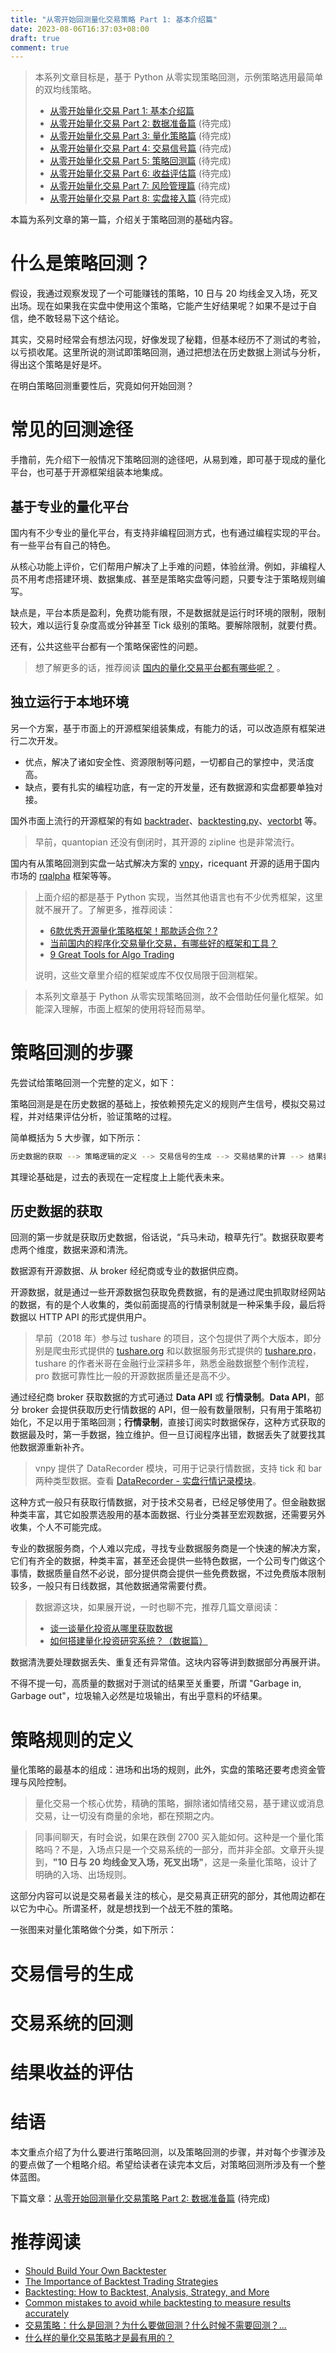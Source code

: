 ```yaml
---
title: "从零开始回测量化交易策略 Part 1: 基本介绍篇"
date: 2023-08-06T16:37:03+08:00
draft: true
comment: true
---
```


> 本系列文章目标是，基于 Python 从零实现策略回测，示例策略选用最简单的双均线策略。
>
> - [从零开始量化交易 Part 1: 基本介绍篇](../2023-08-06-algo-trading-from-scratch-introduction)
> - [从零开始量化交易 Part 2: 数据准备篇](../2023-08-12-algo-trading-from-scratch-fetching-data) (待完成)
> - [从零开始量化交易 Part 3: 量化策略篇](../2023-08-16-algo-trading-from-scratch-strategy-rules) (待完成)
> - [从零开始量化交易 Part 4: 交易信号篇](../2023-08-06-algo-trading-from-scratch-strategy-signals) (待完成)
> - [从零开始量化交易 Part 5: 策略回测篇](../2023-08-06-algo-trading-from-scratch-backtesting-strategy) (待完成)
> - [从零开始量化交易 Part 6: 收益评估篇](../2023-08-06-algo-trading-from-scratch-evaulating-returns) (待完成)
> - [从零开始量化交易 Part 7: 风险管理篇](../2023-08-06-algo-trading-from-scratch-risk-management) (待完成)
> - [从零开始量化交易 Part 8: 实盘接入篇](../2023-08-06-algo-trading-from-scratch-live-trading) (待完成)

本篇为系列文章的第一篇，介绍关于策略回测的基础内容。

# 什么是策略回测？

假设，我通过观察发现了一个可能赚钱的策略，10 日与 20 均线金叉入场，死叉出场。现在如果我在实盘中使用这个策略，它能产生好结果呢？如果不是过于自信，绝不敢轻易下这个结论。

其实，交易时经常会有想法闪现，好像发现了秘籍，但基本经历不了测试的考验，以亏损收尾。这里所说的测试即策略回测，通过把想法在历史数据上测试与分析，得出这个策略是好是坏。

在明白策略回测重要性后，究竟如何开始回测？

# 常见的回测途径

手撸前，先介绍下一般情况下策略回测的途径吧，从易到难，即可基于现成的量化平台，也可基于开源框架组装本地集成。

## 基于专业的量化平台

国内有不少专业的量化平台，有支持非编程回测方式，也有通过编程实现的平台。有一些平台有自己的特色。

从核心功能上评价，它们帮用户解决了上手难的问题，体验丝滑。例如，非编程人员不用考虑搭建环境、数据集成、甚至是策略实盘等问题，只要专注于策略规则编写。

缺点是，平台本质是盈利，免费功能有限，不是数据就是运行时环境的限制，限制较大，难以运行复杂度高或分钟甚至 Tick 级别的策略。要解除限制，就要付费。

还有，公共这些平台都有一个策略保密性的问题。

> 想了解更多的话，推荐阅读 [国内的量化交易平台都有哪些呢？](https://zhuanlan.zhihu.com/p/346393703) 。

## 独立运行于本地环境

另一个方案，基于市面上的开源框架组装集成，有能力的话，可以改造原有框架进行二次开发。

- 优点，解决了诸如安全性、资源限制等问题，一切都自己的掌控中，灵活度高。
- 缺点，要有扎实的编程功底，有一定的开发量，还有数据源和实盘都要单独对接。

国外市面上流行的开源框架的有如 [backtrader](https://www.backtrader.com/)、[backtesting.py](https://kernc.github.io/backtesting.py/)、[vectorbt](https://vectorbt.dev/) 等。

> 早前，quantopian 还没有倒闭时，其开源的 zipline 也是非常流行。

国内有从策略回测到实盘一站式解决方案的 [vnpy](https://www.vnpy.com)，ricequant 开源的适用于国内市场的 [rqalpha](https://github.com/ricequant/rqalpha) 框架等等。

> 上面介绍的都是基于 Python 实现，当然其他语言也有不少优秀框架，这里就不展开了。了解更多，推荐阅读：
> 
> - [6款优秀开源量化策略框架！那款适合你？?](https://zhuanlan.zhihu.com/p/81007132)
> - [当前国内的程序化交易量化交易，有哪些好的框架和工具？](https://www.zhihu.com/question/265096151/answer/2231082866) 
> - [9 Great Tools for Algo Trading](https://hackernoon.com/9-great-tools-for-algo-trading-e0938a6856cd)
> 
> 说明，这些文章里介绍的框架或库不仅仅局限于回测框架。

> 本系列文章基于 Python 从零实现策略回测，故不会借助任何量化框架。如能深入理解，市面上框架的使用将轻而易举。

# 策略回测的步骤

先尝试给策略回测一个完整的定义，如下：

策略回测是是在历史数据的基础上，按依赖预先定义的规则产生信号，模拟交易过程，并对结果评估分析，验证策略的过程。


简单概括为 5 大步骤，如下所示：

```bash
历史数据的获取 --> 策略逻辑的定义 --> 交易信号的生成 --> 交易结果的计算 --> 结果表现的评估
```

其理论基础是，过去的表现在一定程度上上能代表未来。

## 历史数据的获取

回测的第一步就是获取历史数据，俗话说，“兵马未动，粮草先行”。数据获取要考虑两个维度，数据来源和清洗。

数据源有开源数据、从 broker 经纪商或专业的数据供应商。

开源数据，就是通过一些开源数据包获取免费数据，有的是通过爬虫抓取财经网站的数据，有的是个人收集的，类似前面提高的行情录制就是一种采集手段，最后将数据以 HTTP API 的形式提供用户。

> 早前（2018 年）参与过 tushare 的项目，这个包提供了两个大版本，即分别是爬虫形式提供的 [tushare.org](http://tushare.org) 和以数据服务形式提供的 [tushare.pro](https://tushare.pro)，tushare 的作者米哥在金融行业深耕多年，熟悉金融数据整个制作流程，pro 数据可靠性比一般的开源数据质量还是高不少。

通过经纪商 broker 获取数据的方式可通过 **Data API** 或 **行情录制**。**Data API**，部分 broker 会提供获取历史行情数据的 API，但一般有数量限制，只有用于策略初始化，不足以用于策略回测；**行情录制**，直接订阅实时数据保存，这种方式获取的数据最及时，第一手数据，独立维护。但一旦订阅程序出错，数据丢失了就要找其他数据源重新补齐。

> vnpy 提供了 DataRecorder 模块，可用于记录行情数据，支持 tick 和 bar 两种类型数据。查看 [DataRecorder - 实盘行情记录模块](https://www.vnpy.com/docs/cn/data_recorder.html)。

这种方式一般只有获取行情数据，对于技术交易者，已经足够使用了。但金融数据种类丰富，其它如股票选股用的基本面数据、行业分类甚至宏观数据，还需要另外收集，个人不可能完成。

专业的数据服务商，个人难以完成，寻找专业数据服务商是一个快速的解决方案，它们有齐全的数据，种类丰富，甚至还会提供一些特色数据，一个公司专门做这个事情，数据质量自然不必说，部分提供商会提供一些免费数据，不过免费版本限制较多，一般只有日线数据，其他数据通常需要付费。

> 数据源这块，如果展开说，一时也聊不完，推荐几篇文章阅读：
> 
> - [谈一谈量化投资从哪里获取数据](https://zhuanlan.zhihu.com/p/219931158)
> - [如何搭建量化投资研究系统？（数据篇）](https://bigquant.com/wiki/doc/5aac5l2v5pct5bu66yep5yyw5oqv6lwe56cu56m257o757uf77yf77yi5pww5o2u56h77yj-KMtY5btgiN)

数据清洗要处理数据丢失、重复还有异常值。这块内容等讲到数据部分再展开讲。

不得不提一句，高质量的数据对于测试的结果至关重要，所谓 "Garbage in, Garbage out"，垃圾输入必然是垃圾输出，有出乎意料的坏结果。

# 策略规则的定义

量化策略的最基本的组成：进场和出场的规则，此外，实盘的策略还要考虑资金管理与风险控制。

> 量化交易一个核心优势，精确的策略，摒除诸如情绪交易，基于建议或消息交易，让一切没有商量的余地，都在预期之内。

> 同事间聊天，有时会说，如果在跌倒 2700 买入能如何。这种是一个量化策略吗？不是，入场点只是一个交易系统的一部分，而并非全部。文章开头提到，**"10 日与 20 均线金叉入场，死叉出场"**，这是一条量化策略，设计了明确的入场、出场规则。

这部分内容可以说是交易者最关注的核心，是交易真正研究的部分，其他周边都在以它为中心。所谓圣杯，就是想找到一个战无不胜的策略。

一张图来对量化策略做个分类，如下所示：



# 交易信号的生成

# 交易系统的回测

# 结果收益的评估

# 结语

本文重点介绍了为什么要进行策略回测，以及策略回测的步骤，并对每个步骤涉及的要点做了一个粗略介绍。希望给读者在读完本文后，对策略回测所涉及有一个整体蓝图。


下篇文章：[从零开始回测量化交易策略 Part 2: 数据准备篇](../2023-08-12-algo-trading-from-scratch-fetching-data) (待完成)

# 推荐阅读

- [Should Build Your Own Backtester](https://www.quantstart.com/articles/Should-You-Build-Your-Own-Backtester/)
- [The Importance of Backtest Trading Strategies](https://www.investopedia.com/articles/trading/05/030205.asp)
- [Backtesting: How to Backtest, Analysis, Strategy, and More](https://blog.quantinsti.com/backtesting/)
- [Common mistakes to avoid while backtesting to measure results accurately](https://blog.quantinsti.com/common-mistakes-backtesting/)
- [交易策略：什么是回测？为什么要做回测？什么时候不需要回测？...](https://zhuanlan.zhihu.com/p/75909636)
- [什么样的量化交易策略才是最有用的？](https://blog.csdn.net/weixin_42219751/article/details/98177036)

